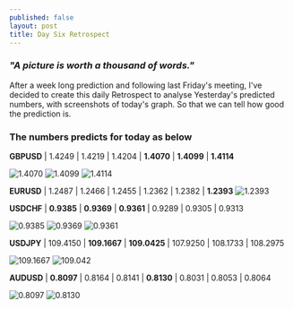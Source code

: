 ```yaml
---
published: false
layout: post
title: Day Six Retrospect
---
```

### _"A picture is worth a thousand of words."_

After a week long prediction and following last Friday's meeting, I've decided to create this daily Retrospect to analyse Yesterday's predicted numbers, with screenshots of today's graph. So that we can tell how good the prediction is.

### The numbers predicts for today as below
**GBPUSD** | 1.4249 | 1.4219 | 1.4204 | **1.4070** | **1.4099** | **1.4114**

![1.4070]({{site.baseurl}}/images/1.4070.png)
![1.4099]({{site.baseurl}}/images/1.4099.png)
![1.4114]({{site.baseurl}}/images/1.4114.png)

**EURUSD** | 1.2487 | 1.2466 | 1.2455 | 1.2362 | 1.2382 | **1.2393**
![1.2393]({{site.baseurl}}/images/1.23931.png)

**USDCHF** | **0.9385** | **0.9369** | **0.9361** | 0.9289 | 0.9305 | 0.9313 

![0.9385]({{site.baseurl}}/images/0.9385.png)
![0.9369]({{site.baseurl}}/images/0.9369.png)
![0.9361]({{site.baseurl}}/images/0.9361.png)

**USDJPY** | 109.4150 | **109.1667** | **109.0425** | 107.9250 | 108.1733 | 108.2975 

![109.1667]({{site.baseurl}}/images/109.1667.png)
![109.042]({{site.baseurl}}/images/109.042.png)

**AUDUSD** | **0.8097** | 0.8164 | 0.8141 | **0.8130** | 0.8031 | 0.8053 | 0.8064

![0.8097]({{site.baseurl}}/images/0.8097.png)
![0.8130]({{site.baseurl}}/images/0.8130.png)
